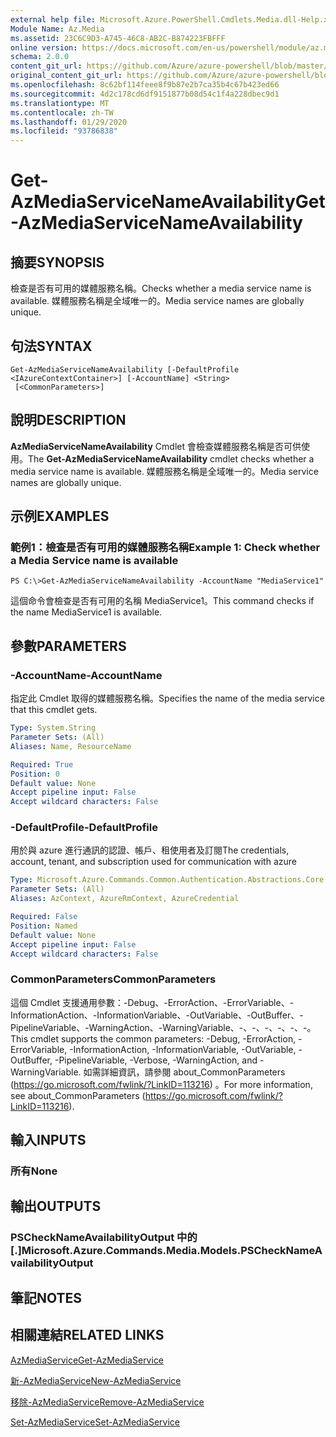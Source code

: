 ```yaml
---
external help file: Microsoft.Azure.PowerShell.Cmdlets.Media.dll-Help.xml
Module Name: Az.Media
ms.assetid: 23C6C9D3-A745-46C8-AB2C-B874223FBFFF
online version: https://docs.microsoft.com/en-us/powershell/module/az.media/get-azmediaservicenameavailability
schema: 2.0.0
content_git_url: https://github.com/Azure/azure-powershell/blob/master/src/Media/Media/help/Get-AzMediaServiceNameAvailability.md
original_content_git_url: https://github.com/Azure/azure-powershell/blob/master/src/Media/Media/help/Get-AzMediaServiceNameAvailability.md
ms.openlocfilehash: 8c62bf114feee8f9b87e2b7ca35b4c67b423ed66
ms.sourcegitcommit: 4d2c178cd6df9151877b08d54c1f4a228dbec9d1
ms.translationtype: MT
ms.contentlocale: zh-TW
ms.lasthandoff: 01/29/2020
ms.locfileid: "93786838"
---
```

# <span data-ttu-id="4dbdc-101">Get-AzMediaServiceNameAvailability</span><span class="sxs-lookup"><span data-stu-id="4dbdc-101">Get-AzMediaServiceNameAvailability</span></span>

## <span data-ttu-id="4dbdc-102">摘要</span><span class="sxs-lookup"><span data-stu-id="4dbdc-102">SYNOPSIS</span></span>
<span data-ttu-id="4dbdc-103">檢查是否有可用的媒體服務名稱。</span><span class="sxs-lookup"><span data-stu-id="4dbdc-103">Checks whether a media service name is available.</span></span>
<span data-ttu-id="4dbdc-104">媒體服務名稱是全域唯一的。</span><span class="sxs-lookup"><span data-stu-id="4dbdc-104">Media service names are globally unique.</span></span>

## <span data-ttu-id="4dbdc-105">句法</span><span class="sxs-lookup"><span data-stu-id="4dbdc-105">SYNTAX</span></span>

```
Get-AzMediaServiceNameAvailability [-DefaultProfile <IAzureContextContainer>] [-AccountName] <String>
 [<CommonParameters>]
```

## <span data-ttu-id="4dbdc-106">說明</span><span class="sxs-lookup"><span data-stu-id="4dbdc-106">DESCRIPTION</span></span>
<span data-ttu-id="4dbdc-107">**AzMediaServiceNameAvailability** Cmdlet 會檢查媒體服務名稱是否可供使用。</span><span class="sxs-lookup"><span data-stu-id="4dbdc-107">The **Get-AzMediaServiceNameAvailability** cmdlet checks whether a media service name is available.</span></span>
<span data-ttu-id="4dbdc-108">媒體服務名稱是全域唯一的。</span><span class="sxs-lookup"><span data-stu-id="4dbdc-108">Media service names are globally unique.</span></span>

## <span data-ttu-id="4dbdc-109">示例</span><span class="sxs-lookup"><span data-stu-id="4dbdc-109">EXAMPLES</span></span>

### <span data-ttu-id="4dbdc-110">範例1：檢查是否有可用的媒體服務名稱</span><span class="sxs-lookup"><span data-stu-id="4dbdc-110">Example 1: Check whether a Media Service name is available</span></span>
```
PS C:\>Get-AzMediaServiceNameAvailability -AccountName "MediaService1"
```

<span data-ttu-id="4dbdc-111">這個命令會檢查是否有可用的名稱 MediaService1。</span><span class="sxs-lookup"><span data-stu-id="4dbdc-111">This command checks if the name MediaService1 is available.</span></span>

## <span data-ttu-id="4dbdc-112">參數</span><span class="sxs-lookup"><span data-stu-id="4dbdc-112">PARAMETERS</span></span>

### <span data-ttu-id="4dbdc-113">-AccountName</span><span class="sxs-lookup"><span data-stu-id="4dbdc-113">-AccountName</span></span>
<span data-ttu-id="4dbdc-114">指定此 Cmdlet 取得的媒體服務名稱。</span><span class="sxs-lookup"><span data-stu-id="4dbdc-114">Specifies the name of the media service that this cmdlet gets.</span></span>

```yaml
Type: System.String
Parameter Sets: (All)
Aliases: Name, ResourceName

Required: True
Position: 0
Default value: None
Accept pipeline input: False
Accept wildcard characters: False
```

### <span data-ttu-id="4dbdc-115">-DefaultProfile</span><span class="sxs-lookup"><span data-stu-id="4dbdc-115">-DefaultProfile</span></span>
<span data-ttu-id="4dbdc-116">用於與 azure 進行通訊的認證、帳戶、租使用者及訂閱</span><span class="sxs-lookup"><span data-stu-id="4dbdc-116">The credentials, account, tenant, and subscription used for communication with azure</span></span>

```yaml
Type: Microsoft.Azure.Commands.Common.Authentication.Abstractions.Core.IAzureContextContainer
Parameter Sets: (All)
Aliases: AzContext, AzureRmContext, AzureCredential

Required: False
Position: Named
Default value: None
Accept pipeline input: False
Accept wildcard characters: False
```

### <span data-ttu-id="4dbdc-117">CommonParameters</span><span class="sxs-lookup"><span data-stu-id="4dbdc-117">CommonParameters</span></span>
<span data-ttu-id="4dbdc-118">這個 Cmdlet 支援通用參數：-Debug、-ErrorAction、-ErrorVariable、-InformationAction、-InformationVariable、-OutVariable、-OutBuffer、-PipelineVariable、-WarningAction、-WarningVariable、-、-、-、-、-、-。</span><span class="sxs-lookup"><span data-stu-id="4dbdc-118">This cmdlet supports the common parameters: -Debug, -ErrorAction, -ErrorVariable, -InformationAction, -InformationVariable, -OutVariable, -OutBuffer, -PipelineVariable, -Verbose, -WarningAction, and -WarningVariable.</span></span> <span data-ttu-id="4dbdc-119">如需詳細資訊，請參閱 about_CommonParameters (https://go.microsoft.com/fwlink/?LinkID=113216) 。</span><span class="sxs-lookup"><span data-stu-id="4dbdc-119">For more information, see about_CommonParameters (https://go.microsoft.com/fwlink/?LinkID=113216).</span></span>

## <span data-ttu-id="4dbdc-120">輸入</span><span class="sxs-lookup"><span data-stu-id="4dbdc-120">INPUTS</span></span>

### <span data-ttu-id="4dbdc-121">所有</span><span class="sxs-lookup"><span data-stu-id="4dbdc-121">None</span></span>

## <span data-ttu-id="4dbdc-122">輸出</span><span class="sxs-lookup"><span data-stu-id="4dbdc-122">OUTPUTS</span></span>

### <span data-ttu-id="4dbdc-123">PSCheckNameAvailabilityOutput 中的 [.]</span><span class="sxs-lookup"><span data-stu-id="4dbdc-123">Microsoft.Azure.Commands.Media.Models.PSCheckNameAvailabilityOutput</span></span>

## <span data-ttu-id="4dbdc-124">筆記</span><span class="sxs-lookup"><span data-stu-id="4dbdc-124">NOTES</span></span>

## <span data-ttu-id="4dbdc-125">相關連結</span><span class="sxs-lookup"><span data-stu-id="4dbdc-125">RELATED LINKS</span></span>

[<span data-ttu-id="4dbdc-126">AzMediaService</span><span class="sxs-lookup"><span data-stu-id="4dbdc-126">Get-AzMediaService</span></span>](./Get-AzMediaService.md)

[<span data-ttu-id="4dbdc-127">新-AzMediaService</span><span class="sxs-lookup"><span data-stu-id="4dbdc-127">New-AzMediaService</span></span>](./New-AzMediaService.md)

[<span data-ttu-id="4dbdc-128">移除-AzMediaService</span><span class="sxs-lookup"><span data-stu-id="4dbdc-128">Remove-AzMediaService</span></span>](./Remove-AzMediaService.md)

[<span data-ttu-id="4dbdc-129">Set-AzMediaService</span><span class="sxs-lookup"><span data-stu-id="4dbdc-129">Set-AzMediaService</span></span>](./Set-AzMediaService.md)


